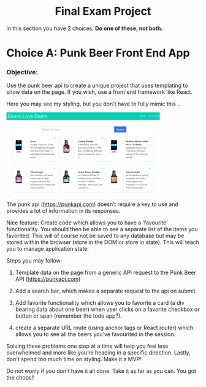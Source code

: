 <center>

# Final Exam Project

</center>

In this section you have 2 choices.  **Do one of these, not both.**  

# Choice A: Punk Beer Front End App

### Objective: 

Use the punk beer api to create a unique project that uses templating to show data on the page. If you wish, use a front end framework like React.

Here you may see my styling, but you don't have to fully mimic this ..

<img src="../images/punk_beer_app.png" width="400px">

The punk api (https://punkapi.com) doesn’t require a key to use and provides a lot of information in its responses.

Nice feature: Create code which allows you to have a ‘favourite’ functionality. You should then be able to see a separate list of the items you favorited. This will of course not be saved to any database but may be stored within the browser (store in the DOM or store in state). This will teach you to manage application state.

Steps you may follow:

1. Template data on the page from a generic API request to the Punk Beer API (https://punkapi.com)

2. Add a search bar, which makes a separate request to the api on submit.

3. Add favorite functionality which allows you to favorite a card (a div bearing data about one beer) when user clicks on a favorite checkbox or button or span (remember the todo app?).

4. create a separate URL route (using anchor tags or React router) which allows you to see all the beers you’ve favourited in the session.

Solving these problems one step at a time will help you feel less overwhelmed and more like you’re heading in a specific direction. Lastly, don't spend too much time on styling. Make it a MVP!

Do not worry if you don't have it all done. Take it as far as you can. You got the chops!!